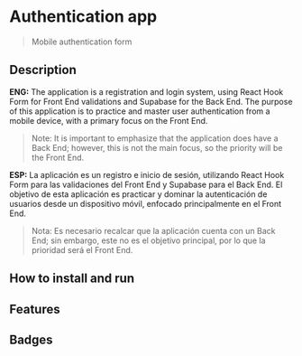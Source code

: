 # Authentication app

> Mobile authentication form


## Description

**ENG:** The application is a registration and login system, using React Hook Form for Front End validations and Supabase for the Back End.
The purpose of this application is to practice and master user authentication from a mobile device, with a primary focus on the Front End.

> Note: It is important to emphasize that the application does have a Back End; however, this is not the main focus, so the priority will be the Front End.

**ESP:** La aplicación es un registro e inicio de sesión, utilizando React Hook Form para las validaciones del Front End y Supabase para el Back End.
El objetivo de esta aplicación es practicar y dominar la autenticación de usuarios desde un dispositivo móvil, enfocado principalmente en el Front End.

> Nota: Es necesario recalcar que la aplicación cuenta con un Back End; sin embargo, este no es el objetivo principal, por lo que la prioridad será el Front End.


## How to install and run

## Features

## Badges
